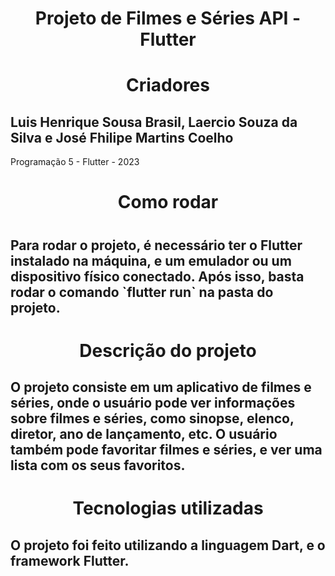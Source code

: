 <h1 align="center"> Projeto de Filmes e Séries API - Flutter</h1>
 
<h1 align="center">Criadores</h1>
<h2>Luis Henrique Sousa Brasil, Laercio Souza da Silva e José Fhilipe Martins Coelho </h2>

Programação 5 - Flutter - 2023


<h1 align="center"> Como rodar <h1>

<h2>Para rodar o projeto, é necessário ter o Flutter instalado na máquina, e um emulador ou um dispositivo físico conectado. Após isso, basta rodar o comando `flutter run` na pasta do projeto.</h2>

<h1 align="center"> Descrição do projeto </h1>

<h2> O projeto consiste em um aplicativo de filmes e séries, onde o usuário pode ver informações sobre filmes e séries, como sinopse, elenco, diretor, ano de lançamento, etc. O usuário também pode favoritar filmes e séries, e ver uma lista com os seus favoritos. </h2>

<h1 align="center"> Tecnologias utilizadas </h1>

<h2> O projeto foi feito utilizando a linguagem Dart, e o framework Flutter. </h2>
